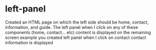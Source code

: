 # left-panel
Created  an HTML page on which the left side should be home, contact, information, and guide. The left panel when I click on any of these components (home, contact... etc) content is displayed on the remaining screen example you created left panel when I click on contact contact information is displayed 
